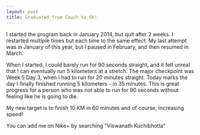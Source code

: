 ```yaml
---
layout: post
title: Graduated from Couch to 5K!
---
```


I started the program back in January 2014, but quit after 2 weeks. I restarted multiple times but each time to the same effect. My last attempt was in January of this year, but I paused in February, and then resumed in March.

When I started, I could barely run for 90 seconds straight, and it felt unreal that I can eventually run 5 kilometers at a stretch. The major checkpoint was Week 5 Day 3, when I had to run for 20 minutes straight. Today marks the day I finally finished running 5 kilometers - in 35 minutes. This is great progress for a person who was not able to run for 90 seconds without feeling like he is going to die.

My new target is to finish 10 KM in 60 minutes and of course, increasing speed!

You can add me on Nike+ by searching "Viswanath Kuchibhotla"
